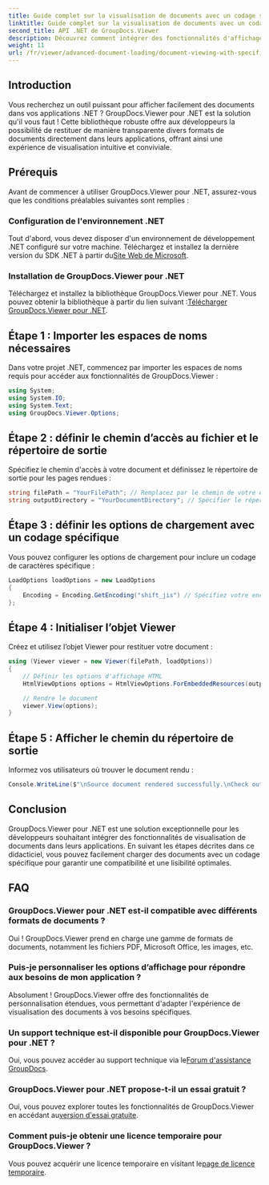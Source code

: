 ```yaml
---
title: Guide complet sur la visualisation de documents avec un codage spécifique
linktitle: Guide complet sur la visualisation de documents avec un codage spécifique
second_title: API .NET de GroupDocs.Viewer
description: Découvrez comment intégrer des fonctionnalités d'affichage de documents dans vos applications .NET à l'aide de GroupDocs.Viewer pour .NET. Ce guide détaillé vous guide tout au long de l'installation, de la configuration et du rendu de divers formats de documents.
weight: 11
url: /fr/viewer/advanced-document-loading/document-viewing-with-specific-encoding/
---
```

## Introduction

Vous recherchez un outil puissant pour afficher facilement des documents dans vos applications .NET ? GroupDocs.Viewer pour .NET est la solution qu'il vous faut ! Cette bibliothèque robuste offre aux développeurs la possibilité de restituer de manière transparente divers formats de documents directement dans leurs applications, offrant ainsi une expérience de visualisation intuitive et conviviale.

## Prérequis

Avant de commencer à utiliser GroupDocs.Viewer pour .NET, assurez-vous que les conditions préalables suivantes sont remplies :

### Configuration de l'environnement .NET

 Tout d'abord, vous devez disposer d'un environnement de développement .NET configuré sur votre machine. Téléchargez et installez la dernière version du SDK .NET à partir du[Site Web de Microsoft](https://dotnet.microsoft.com/download).

### Installation de GroupDocs.Viewer pour .NET

 Téléchargez et installez la bibliothèque GroupDocs.Viewer pour .NET. Vous pouvez obtenir la bibliothèque à partir du lien suivant :[Télécharger GroupDocs.Viewer pour .NET](https://releases.groupdocs.com/viewer/net/).

## Étape 1 : Importer les espaces de noms nécessaires

Dans votre projet .NET, commencez par importer les espaces de noms requis pour accéder aux fonctionnalités de GroupDocs.Viewer :

```csharp
using System;
using System.IO;
using System.Text;
using GroupDocs.Viewer.Options;
```

## Étape 2 : définir le chemin d’accès au fichier et le répertoire de sortie

Spécifiez le chemin d'accès à votre document et définissez le répertoire de sortie pour les pages rendues :

```csharp
string filePath = "YourFilePath"; // Remplacez par le chemin de votre document
string outputDirectory = "YourDocumentDirectory"; // Spécifier le répertoire de sortie
```

## Étape 3 : définir les options de chargement avec un codage spécifique

Vous pouvez configurer les options de chargement pour inclure un codage de caractères spécifique :

```csharp
LoadOptions loadOptions = new LoadOptions
{
    Encoding = Encoding.GetEncoding("shift_jis") // Spécifiez votre encodage souhaité
};
```

## Étape 4 : Initialiser l’objet Viewer

Créez et utilisez l’objet Viewer pour restituer votre document :

```csharp
using (Viewer viewer = new Viewer(filePath, loadOptions))
{
    // Définir les options d'affichage HTML
    HtmlViewOptions options = HtmlViewOptions.ForEmbeddedResources(outputDirectory + "/page-{0}.html");

    // Rendre le document
    viewer.View(options);
}
```

## Étape 5 : Afficher le chemin du répertoire de sortie

Informez vos utilisateurs où trouver le document rendu :

```csharp
Console.WriteLine($"\nSource document rendered successfully.\nCheck output in {outputDirectory}.");
```

## Conclusion

GroupDocs.Viewer pour .NET est une solution exceptionnelle pour les développeurs souhaitant intégrer des fonctionnalités de visualisation de documents dans leurs applications. En suivant les étapes décrites dans ce didacticiel, vous pouvez facilement charger des documents avec un codage spécifique pour garantir une compatibilité et une lisibilité optimales.

## FAQ

### GroupDocs.Viewer pour .NET est-il compatible avec différents formats de documents ?
Oui ! GroupDocs.Viewer prend en charge une gamme de formats de documents, notamment les fichiers PDF, Microsoft Office, les images, etc.

### Puis-je personnaliser les options d’affichage pour répondre aux besoins de mon application ?
Absolument ! GroupDocs.Viewer offre des fonctionnalités de personnalisation étendues, vous permettant d'adapter l'expérience de visualisation des documents à vos besoins spécifiques.

### Un support technique est-il disponible pour GroupDocs.Viewer pour .NET ?
 Oui, vous pouvez accéder au support technique via le[Forum d'assistance GroupDocs](https://forum.groupdocs.com/c/viewer/9).

### GroupDocs.Viewer pour .NET propose-t-il un essai gratuit ?
 Oui, vous pouvez explorer toutes les fonctionnalités de GroupDocs.Viewer en accédant au[version d'essai gratuite](https://releases.groupdocs.com/).

### Comment puis-je obtenir une licence temporaire pour GroupDocs.Viewer ?
 Vous pouvez acquérir une licence temporaire en visitant le[page de licence temporaire](https://purchase.groupdocs.com/temporary-license/).